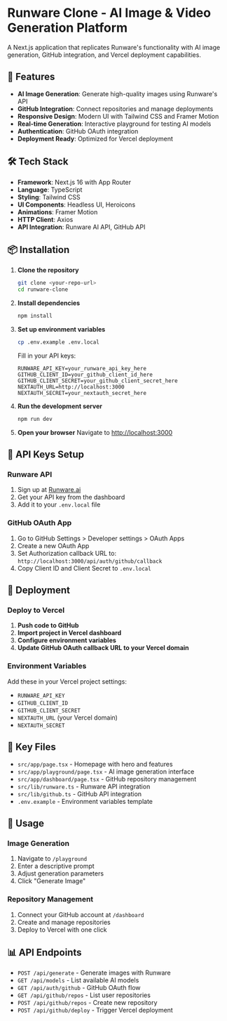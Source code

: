 # Runware Clone - AI Image & Video Generation Platform

A Next.js application that replicates Runware's functionality with AI image generation, GitHub integration, and Vercel deployment capabilities.

## 🚀 Features

- **AI Image Generation**: Generate high-quality images using Runware's API
- **GitHub Integration**: Connect repositories and manage deployments  
- **Responsive Design**: Modern UI with Tailwind CSS and Framer Motion
- **Real-time Generation**: Interactive playground for testing AI models
- **Authentication**: GitHub OAuth integration
- **Deployment Ready**: Optimized for Vercel deployment

## 🛠️ Tech Stack

- **Framework**: Next.js 16 with App Router
- **Language**: TypeScript
- **Styling**: Tailwind CSS
- **UI Components**: Headless UI, Heroicons
- **Animations**: Framer Motion
- **HTTP Client**: Axios
- **API Integration**: Runware AI API, GitHub API

## 📦 Installation

1. **Clone the repository**
   ```bash
   git clone <your-repo-url>
   cd runware-clone
   ```

2. **Install dependencies**
   ```bash
   npm install
   ```

3. **Set up environment variables**
   ```bash
   cp .env.example .env.local
   ```
   
   Fill in your API keys:
   ```env
   RUNWARE_API_KEY=your_runware_api_key_here
   GITHUB_CLIENT_ID=your_github_client_id_here
   GITHUB_CLIENT_SECRET=your_github_client_secret_here
   NEXTAUTH_URL=http://localhost:3000
   NEXTAUTH_SECRET=your_nextauth_secret_here
   ```

4. **Run the development server**
   ```bash
   npm run dev
   ```

5. **Open your browser**
   Navigate to [http://localhost:3000](http://localhost:3000)

## 🔑 API Keys Setup

### Runware API
1. Sign up at [Runware.ai](https://my.runware.ai/signup)
2. Get your API key from the dashboard
3. Add it to your `.env.local` file

### GitHub OAuth App
1. Go to GitHub Settings > Developer settings > OAuth Apps
2. Create a new OAuth App
3. Set Authorization callback URL to: `http://localhost:3000/api/auth/github/callback`
4. Copy Client ID and Client Secret to `.env.local`

## 🚀 Deployment

### Deploy to Vercel

1. **Push code to GitHub**
2. **Import project in Vercel dashboard**
3. **Configure environment variables**
4. **Update GitHub OAuth callback URL to your Vercel domain**

### Environment Variables
Add these in your Vercel project settings:
- `RUNWARE_API_KEY`
- `GITHUB_CLIENT_ID`
- `GITHUB_CLIENT_SECRET`
- `NEXTAUTH_URL` (your Vercel domain)
- `NEXTAUTH_SECRET`

## 📁 Key Files

- `src/app/page.tsx` - Homepage with hero and features
- `src/app/playground/page.tsx` - AI image generation interface  
- `src/app/dashboard/page.tsx` - GitHub repository management
- `src/lib/runware.ts` - Runware API integration
- `src/lib/github.ts` - GitHub API integration
- `.env.example` - Environment variables template

## 📝 Usage

### Image Generation
1. Navigate to `/playground`
2. Enter a descriptive prompt
3. Adjust generation parameters
4. Click "Generate Image"

### Repository Management
1. Connect your GitHub account at `/dashboard`
2. Create and manage repositories
3. Deploy to Vercel with one click

## 📊 API Endpoints

- `POST /api/generate` - Generate images with Runware
- `GET /api/models` - List available AI models
- `GET /api/auth/github` - GitHub OAuth flow
- `GET /api/github/repos` - List user repositories
- `POST /api/github/repos` - Create new repository
- `POST /api/github/deploy` - Trigger Vercel deployment
